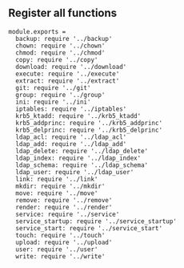 
## Register all functions

    module.exports =
      backup: require '../backup'
      chown: require '../chown'
      chmod: require '../chmod'
      copy: require '../copy'
      download: require '../download'
      execute: require '../execute'
      extract: require '../extract'
      git: require '../git'
      group: require '../group'
      ini: require '../ini'
      iptables: require '../iptables'
      krb5_ktadd: require '../krb5_ktadd'
      krb5_addprinc: require '../krb5_addprinc'
      krb5_delprinc: require '../krb5_delprinc'
      ldap_acl: require '../ldap_acl'
      ldap_add: require '../ldap_add'
      ldap_delete: require '../ldap_delete'
      ldap_index: require '../ldap_index'
      ldap_schema: require '../ldap_schema'
      ldap_user: require '../ldap_user'
      link: require '../link'
      mkdir: require '../mkdir'
      move: require '../move'
      remove: require '../remove'
      render: require '../render'
      service: require '../service'
      service_startup: require '../service_startup'
      service_start: require '../service_start'
      touch: require '../touch'
      upload: require '../upload'
      user: require '../user'
      write: require '../write'
